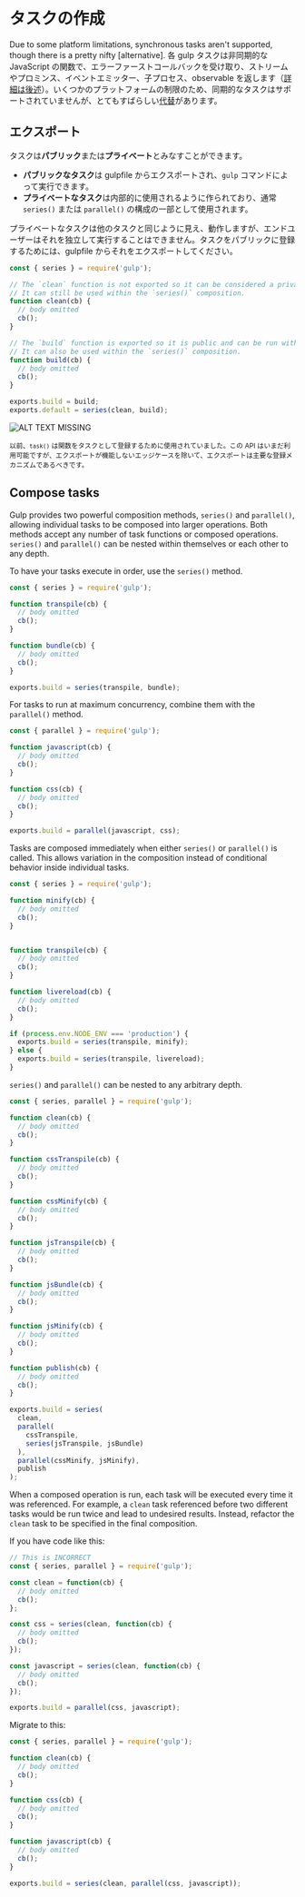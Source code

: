 <!-- front-matter
id: creating-tasks
title: Creating Tasks
hide_title: true
sidebar_label: Creating Tasks
-->

# タスクの作成

Due to some platform limitations, synchronous tasks aren't supported, though there is a pretty nifty [alternative].
各 gulp タスクは非同期的な JavaScript の関数で、エラーファーストコールバックを受け取り、ストリームやプロミンス、イベントエミッター、子プロセス、observable を返します（[詳細は後述][async-completion-docs]）。いくつかのプラットフォームの制限のため、同期的なタスクはサポートされていませんが、とてもすばらしい[代替][using-async-await-docs]があります。

## エクスポート

タスクは**パブリック**または**プライベート**とみなすことができます。

* **パブリックなタスク**は gulpfile からエクスポートされ、`gulp` コマンドによって実行できます。
* **プライベートなタスク**は内部的に使用されるように作られており、通常 `series()` または `parallel()` の構成の一部として使用されます。

プライベートなタスクは他のタスクと同じように見え、動作しますが、エンドユーザーはそれを独立して実行することはできません。タスクをパブリックに登録するためには、gulpfile からそれをエクスポートしてください。

```js
const { series } = require('gulp');

// The `clean` function is not exported so it can be considered a private task.
// It can still be used within the `series()` composition.
function clean(cb) {
  // body omitted
  cb();
}

// The `build` function is exported so it is public and can be run with the `gulp` command.
// It can also be used within the `series()` composition.
function build(cb) {
  // body omitted
  cb();
}

exports.build = build;
exports.default = series(clean, build);
```

![ALT TEXT MISSING][img-gulp-tasks-command]

<small>以前、`task()` は関数をタスクとして登録するために使用されていました。この API はいまだ利用可能ですが、エクスポートが機能しないエッジケースを除いて、エクスポートは主要な登録メカニズムであるべきです。</small>

## Compose tasks

Gulp provides two powerful composition methods, `series()` and `parallel()`, allowing individual tasks to be composed into larger operations. Both methods accept any number of task functions or composed operations.  `series()` and `parallel()` can be nested within themselves or each other to any depth.

To have your tasks execute in order, use the `series()` method.
```js
const { series } = require('gulp');

function transpile(cb) {
  // body omitted
  cb();
}

function bundle(cb) {
  // body omitted
  cb();
}

exports.build = series(transpile, bundle);
```

For tasks to run at maximum concurrency, combine them with the `parallel()` method.
```js
const { parallel } = require('gulp');

function javascript(cb) {
  // body omitted
  cb();
}

function css(cb) {
  // body omitted
  cb();
}

exports.build = parallel(javascript, css);
```

Tasks are composed immediately when either `series()` or `parallel()` is called.  This allows variation in the composition instead of conditional behavior inside individual tasks.

```js
const { series } = require('gulp');

function minify(cb) {
  // body omitted
  cb();
}


function transpile(cb) {
  // body omitted
  cb();
}

function livereload(cb) {
  // body omitted
  cb();
}

if (process.env.NODE_ENV === 'production') {
  exports.build = series(transpile, minify);
} else {
  exports.build = series(transpile, livereload);
}
```

`series()` and `parallel()` can be nested to any arbitrary depth.

```js
const { series, parallel } = require('gulp');

function clean(cb) {
  // body omitted
  cb();
}

function cssTranspile(cb) {
  // body omitted
  cb();
}

function cssMinify(cb) {
  // body omitted
  cb();
}

function jsTranspile(cb) {
  // body omitted
  cb();
}

function jsBundle(cb) {
  // body omitted
  cb();
}

function jsMinify(cb) {
  // body omitted
  cb();
}

function publish(cb) {
  // body omitted
  cb();
}

exports.build = series(
  clean,
  parallel(
    cssTranspile,
    series(jsTranspile, jsBundle)
  ),
  parallel(cssMinify, jsMinify),
  publish
);
```

When a composed operation is run, each task will be executed every time it was referenced.  For example, a `clean` task referenced before two different tasks would be run twice and lead to undesired results.  Instead, refactor the `clean` task to be specified in the final composition.

If you have code like this:

```js
// This is INCORRECT
const { series, parallel } = require('gulp');

const clean = function(cb) {
  // body omitted
  cb();
};

const css = series(clean, function(cb) {
  // body omitted
  cb();
});

const javascript = series(clean, function(cb) {
  // body omitted
  cb();
});

exports.build = parallel(css, javascript);
```

Migrate to this:

```js
const { series, parallel } = require('gulp');

function clean(cb) {
  // body omitted
  cb();
}

function css(cb) {
  // body omitted
  cb();
}

function javascript(cb) {
  // body omitted
  cb();
}

exports.build = series(clean, parallel(css, javascript));
```

[async-completion-docs]: ../getting-started/4-async-completion.md
[using-async-await-docs]: ../getting-started/4-async-completion.md#using-async-await
[img-gulp-tasks-command]: https://gulpjs.com/img/docs-gulp-tasks-command.png
[async-once]: https://github.com/gulpjs/async-once
